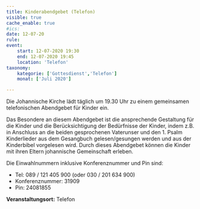 ```yaml
---
title: Kinderabendgebet (Telefon)
visible: true
cache_enable: true
#ics: 
date: 12-07-20
rule: 
event:
	start: 12-07-2020 19:30
	end: 12-07-2020 19:45
	location: 'Telefon'
taxonomy:
	kategorie: ['Gottesdienst','Telefon']
	monat: ['Juli 2020']

---
```

Die Johannische Kirche lädt täglich um 19.30 Uhr zu einem gemeinsamen telefonischen Abendgebet für Kinder ein.

Das Besondere an diesem Abendgebet ist die ansprechende Gestaltung für die Kinder und die Berücksichtigung der Bedürfnisse der Kinder, indem z.B. in Anschluss an die beiden gesprochenen Vaterunser und den 1. Psalm Kinderlieder aus dem Gesangbuch gelesen/gesungen werden und aus der Kinderbibel vorgelesen wird. Durch dieses Abendgebet können die Kinder mit ihren Eltern johannische Gemeinschaft erleben.

Die Einwahlnummern inklusive Konferenznummer und Pin sind:
* Tel: 089 / 121 405 900 (oder 030 / 201 634 900)
* Konferenznummer: 31909 
* Pin: 24081855



**Veranstaltungsort:** Telefon

